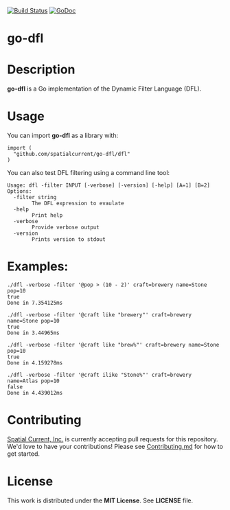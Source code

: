 [![Build Status](https://travis-ci.org/spatialcurrent/go-dfl.svg)](https://travis-ci.org/spatialcurrent/go-dfl) [![GoDoc](https://godoc.org/github.com/spatialcurrent/go-dfl?status.svg)](https://godoc.org/github.com/spatialcurrent/go-dfl)

# go-dfl

# Description

**go-dfl** is a Go implementation of the Dynamic Filter Language (DFL).

# Usage

You can import **go-dfl** as a library with:

```
import (
  "github.com/spatialcurrent/go-dfl/dfl"
)
```

You can also test DFL filtering using a command line tool:

```
Usage: dfl -filter INPUT [-verbose] [-version] [-help] [A=1] [B=2]
Options:
  -filter string
    	The DFL expression to evaulate
  -help
    	Print help
  -verbose
    	Provide verbose output
  -version
    	Prints version to stdout

```

# Examples:

```
./dfl -verbose -filter '@pop > (10 - 2)' craft=brewery name=Stone pop=10
true
Done in 7.354125ms
```

```
./dfl -verbose -filter '@craft like "brewery"' craft=brewery name=Stone pop=10
true
Done in 3.44965ms
```

```
./dfl -verbose -filter '@craft like "brew%"' craft=brewery name=Stone pop=10
true
Done in 4.159278ms
```

```
./dfl -verbose -filter '@craft ilike "Stone%"' craft=brewery name=Atlas pop=10
false
Done in 4.439012ms
```

# Contributing

[Spatial Current, Inc.](https://spatialcurrent.io) is currently accepting pull requests for this repository.  We'd love to have your contributions!  Please see [Contributing.md](https://github.com/spatialcurrent/go-dfl/blob/master/CONTRIBUTING.md) for how to get started.

# License

This work is distributed under the **MIT License**.  See **LICENSE** file.
